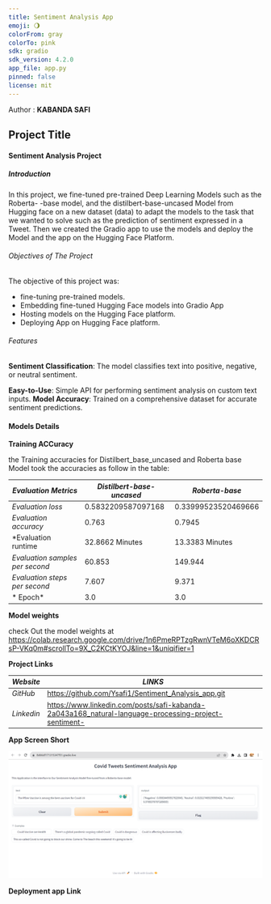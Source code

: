 ```yaml
---
title: Sentiment Analysis App
emoji: 🌖
colorFrom: gray
colorTo: pink
sdk: gradio
sdk_version: 4.2.0
app_file: app.py
pinned: false
license: mit
---
```


Author : **KABANDA SAFI**
## Project Title
####  Sentiment Analysis Project

##### *Introduction*
 
In this project, we fine-tuned pre-trained Deep Learning Models such as the Roberta- -base model, and the distilbert-base-uncased Model from Hugging face on a new dataset (data) to adapt the models to the task that we wanted to solve such as the prediction of sentiment expressed in a Tweet. Then we created the Gradio app to use the models and deploy the Model and the app on the Hugging Face Platform.

###### *Objectives of The Project*

The objective of this project was:
- fine-tuning pre-trained models.
- Embedding fine-tuned Hugging Face models into Gradio App
- Hosting models on the Hugging Face platform.
- Deploying App on Hugging Face platform.

###### Features
**Sentiment Classification**: The model classifies text into positive, negative, or neutral sentiment.

**Easy-to-Use**: Simple API for performing sentiment analysis on custom text inputs.
**Model Accuracy**: Trained on a comprehensive dataset for accurate sentiment predictions.

#### Models Details

**Training ACCuracy**

the Training accuracies for Distilbert_base_uncased and Roberta base Model took the accuracies as follow in the table:

| *Evaluation Metrics* |*Distilbert-base-uncased*| *Roberta-base*|
|----------------------|-------------------------|---------------|
| *Evaluation loss* | 0.5832209587097168 | 0.33999523520469666 |
| *Evaluation accuracy* | 0.763 | 0.7945 |
| *Evaluation runtime| 32.8662 Minutes | 13.3383 Minutes |
| *Evaluation samples per second* | 60.853 | 149.944 |
| *Evaluation steps per second* | 7.607 | 9.371 | 
| * Epoch* | 3.0 |3.0 |

**Model weights**

check Out the model weights at https://colab.research.google.com/drive/1n6PmeRPTzgRwnVTeM6oXKDCRsP-VKq0m#scrollTo=9X_C2KCtKYOJ&line=1&uniqifier=1

**Project Links**

| *Website*| *LINKS* |
| --------- | -----------|
| *GitHub* |https://github.com/Ysafi1/Sentiment_Analysis_app.git|
| *Linkedin* |https://www.linkedin.com/posts/safi-kabanda-2a043a168_natural-language-processing-project-sentiment-|


**App Screen Short**


<img src="AppImage.png" width ="1550px">


**Deployment app Link**








